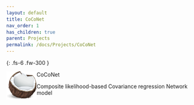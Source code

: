 ```yaml
---
layout: default
title: CoCoNet
nav_order: 1
has_children: true
parent: Projects
permalink: /docs/Projects/CoCoNet
---
```



{: .fs-6 .fw-300 }

<img align="left" src="/images/coconuts.png" alt="drawing" width="80"/> CoCoNet

Composite likelihood-based Covariance regression Network model
